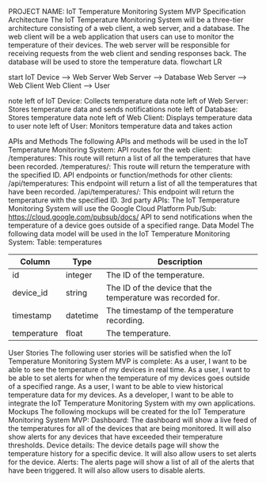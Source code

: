 PROJECT NAME: IoT Temperature Monitoring System
MVP Specification
Architecture
The IoT Temperature Monitoring System will be a three-tier architecture consisting of a web client, a web server, and a database. The web client will be a web application that users can use to monitor the temperature of their devices. The web server will be responsible for receiving requests from the web client and sending responses back. The database will be used to store the temperature data.
flowchart LR

start
    IoT Device --> Web Server
    Web Server --> Database
    Web Server --> Web Client
    Web Client --> User

note left of IoT Device: Collects temperature data
note left of Web Server: Stores temperature data and sends notifications
note left of Database: Stores temperature data
note left of Web Client: Displays temperature data to user
note left of User: Monitors temperature data and takes action


APIs and Methods
The following APIs and methods will be used in the IoT Temperature Monitoring System:
API routes for the web client:
/temperatures: This route will return a list of all the temperatures that have been recorded.
/temperatures/<id>: This route will return the temperature with the specified ID.
API endpoints or function/methods for other clients:
/api/temperatures: This endpoint will return a list of all the temperatures that have been recorded.
/api/temperatures/<id>: This endpoint will return the temperature with the specified ID.
3rd party APIs:
The IoT Temperature Monitoring System will use the Google Cloud Platform Pub/Sub: https://cloud.google.com/pubsub/docs/ API to send notifications when the temperature of a device goes outside of a specified range.
Data Model
The following data model will be used in the IoT Temperature Monitoring System:
Table: temperatures

Column | Type | Description
------- | ---- | -----------
id | integer | The ID of the temperature.
device_id | string | The ID of the device that the temperature was recorded for.
timestamp | datetime | The timestamp of the temperature recording.
temperature | float | The temperature.

User Stories
The following user stories will be satisfied when the IoT Temperature Monitoring System MVP is complete:
As a user, I want to be able to see the temperature of my devices in real time.
As a user, I want to be able to set alerts for when the temperature of my devices goes outside of a specified range.
As a user, I want to be able to view historical temperature data for my devices.
As a developer, I want to be able to integrate the IoT Temperature Monitoring System with my own applications.
Mockups
The following mockups will be created for the IoT Temperature Monitoring System MVP:
Dashboard: The dashboard will show a live feed of the temperatures for all of the devices that are being monitored. It will also show alerts for any devices that have exceeded their temperature thresholds.
Device details: The device details page will show the temperature history for a specific device. It will also allow users to set alerts for the device.
Alerts: The alerts page will show a list of all of the alerts that have been triggered. It will also allow users to disable alerts.

